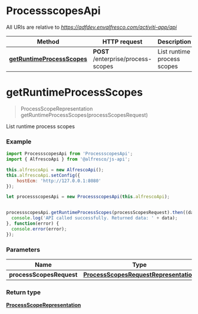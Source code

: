 # ProcessscopesApi

All URIs are relative to *https://adfdev.envalfresco.com/activiti-app/api*

Method | HTTP request | Description
------------- | ------------- | -------------
[**getRuntimeProcessScopes**](ProcessscopesApi.md#getRuntimeProcessScopes) | **POST** /enterprise/process-scopes | List runtime process scopes


<a name="getRuntimeProcessScopes"></a>
# **getRuntimeProcessScopes**
> ProcessScopeRepresentation getRuntimeProcessScopes(processScopesRequest)

List runtime process scopes

### Example
```javascript
import ProcessscopesApi from 'ProcessscopesApi';
import { AlfrescoApi } from '@alfresco/js-api';

this.alfrescoApi = new AlfrescoApi();
this.alfrescoApi.setConfig({
    hostEcm: 'http://127.0.0.1:8080'
});

let processscopesApi = new ProcessscopesApi(this.alfrescoApi);


processscopesApi.getRuntimeProcessScopes(processScopesRequest).then((data) => {
  console.log('API called successfully. Returned data: ' + data);
}, function(error) {
  console.error(error);
});

```

### Parameters

Name | Type | Description  | Notes
------------- | ------------- | ------------- | -------------
 **processScopesRequest** | [**ProcessScopesRequestRepresentation**](ProcessScopesRequestRepresentation.md)| processScopesRequest | 

### Return type

[**ProcessScopeRepresentation**](ProcessScopeRepresentation.md)

